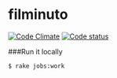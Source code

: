 filminuto
=========
[![Code Climate](https://codeclimate.com/github/esbanarango/filminuto.png)](https://codeclimate.com/github/esbanarango/filminuto)
[![][2]][1]

  [1]: https://travis-ci.org/esbanarango/filminuto
  [2]: https://api.travis-ci.org/esbanarango/filminuto.png (Code status)

###Run it locally
```bash
$ rake jobs:work
```
